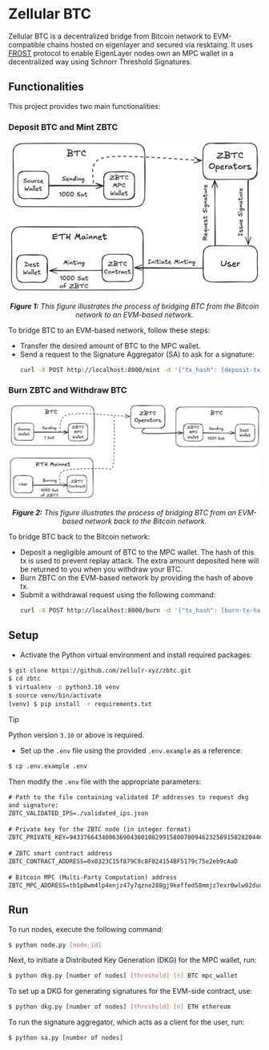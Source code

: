 
# Zellular BTC

Zellular BTC is a decentralized bridge from Bitcoin network to EVM-compatible chains hosted on eigenlayer and secured via resktaing. It uses [FROST](https://eprint.iacr.org/2020/852.pdf) protocol to enable EigenLayer nodes own an MPC wallet in a decentralized way using Schnorr Threshold Signatures.

## Functionalities

This project provides two main functionalities:

### Deposit BTC and Mint ZBTC

<div align="center" id="Components">
       <img src="imeges/btc2eth.png" alt="Bridge from BTC to EVM-based Network">
       <p><i><strong>Figure 1:</strong> This figure illustrates the process of bridging BTC from the Bitcoin network to an EVM-based network.</i></p>
   </div>

To bridge BTC to an EVM-based network, follow these steps:

- Transfer the desired amount of BTC to the MPC wallet.
- Send a request to the Signature Aggregator (SA) to ask for a signature:
    ```bash
   curl -X POST http://localhost:8000/mint -d '{"tx_hash": [deposit-tx-hash]' -H "Content-Type: application/json"
    ```

### Burn ZBTC and Withdraw BTC

<div align="center" id="Components">
       <img src="imeges/eth2btc.png" alt="Bridge from EVM-based to BTC Network">
       <p><i><strong>Figure 2:</strong> This figure illustrates the process of bridging BTC from an EVM-based network back to the Bitcoin network.</i></p>
   </div>

To bridge BTC back to the Bitcoin network:
- Deposit a negligible amount of BTC to the MPC wallet. The hash of this tx is used to prevent replay attack. The extra amount deposited here will be returned to you when you withdraw your BTC.
- Burn ZBTC on the EVM-based network by providing the hash of above tx.
- Submit a withdrawal request using the following command:
    ```bash
    curl -X POST http://localhost:8000/burn -d '{"tx_hash": [burn-tx-hash]}' -H "Content-Type: application/json"
    ```
## Setup

- Activate the Python virtual environment and install required packages:

```bash
$ git clone https://github.com/zellulr-xyz/zbtc.git
$ cd zbtc
$ virtualenv -p python3.10 venv
$ source venv/bin/activate
(venv) $ pip install -r requirements.txt
```

> [!TIP]
> Python version `3.10` or above is required.

- Set up the `.env` file using the provided `.env.example` as a reference:

```bash
$ cp .env.example .env
```

Then modify the `.env` file with the appropriate parameters:

```
# Path to the file containing validated IP addresses to request dkg and signature:
ZBTC_VALIDATED_IPS=./validated_ips.json

# Private key for the ZBTC node (in integer format)
ZBTC_PRIVATE_KEY=94337664340063690438010829915800780946232589158282044690319564900000952004167

# ZBTC smart contract address
ZBTC_CONTRACT_ADDRESS=0x0323C15f879C8c8F024154BF5179c75e2eb9cAaD

# Bitcoin MPC (Multi-Party Computation) address
ZBTC_MPC_ADDRESS=tb1p0wm4lp4enjz47y7qzne288gj9keffed58mmjz7exr0wlw02duq3ssw7y20
```

## Run

To run nodes, execute the following command:

```bash
$ python node.py [node_id]
```

Next, to initiate a Distributed Key Generation (DKG) for the MPC wallet, run:

```bash
$ python dkg.py [number of nodes] [threshold] [n] BTC mpc_wallet 
```

To set up a DKG for generating signatures for the EVM-side contract, use:

```bash
$ python dkg.py [number of nodes] [threshold] [n] ETH ethereum 
```

To run the signature aggregator, which acts as a client for the user, run:

```bash
$ python sa.py [number of nodes]
```
